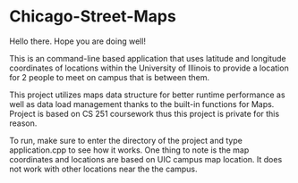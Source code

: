 # Chicago-Street-Maps

Hello there. Hope you are doing well!

This is an command-line based application that uses latitude and longitude coordinates of locations within the University of Illinois
to provide a location for 2 people to meet on campus that is between them.

This project utilizes maps data structure for better runtime performance as well as data load management thanks to the built-in functions for Maps.
Project is based on CS 251 coursework thus this project is private for this reason.

To run, make sure to enter the directory of the project and type application.cpp to see how it works.
One thing to note is the map coordinates and locations are based on UIC campus map location. It does not work with other locations near the the campus.

